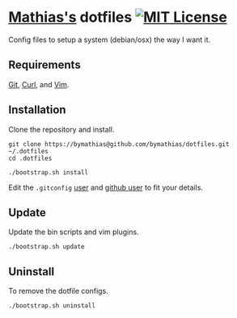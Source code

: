 # [Mathias's](https://github.com/bymathias/dotfiles "Mathias Brouilly") dotfiles [![MIT License](http://img.shields.io/badge/License-MIT-blue.svg?style=flat)](https://github.com/bymathias/dotfiles/blob/master/LICENSE.md "MIT License")

Config files to setup a system (debian/osx) the way I want it.

## Requirements

[Git](http://git-scm.com/), [Curl](http://curl.haxx.se/), and [Vim](http://www.vim.org/).

## Installation

Clone the repository and install.

    git clone https://bymathias@github.com/bymathias/dotfiles.git ~/.dotfiles
    cd .dotfiles

    ./bootstrap.sh install

Edit the `.gitconfig` [user](https://github.com/bymathias/dotfiles/blob/master/git/.gitconfig#L1) and [github user](https://github.com/bymathias/dotfiles/blob/master/git/.gitconfig#L23) to fit your details.

## Update

Update the bin scripts and vim plugins.

    ./bootstrap.sh update

## Uninstall

To remove the dotfile configs.

    ./bootstrap.sh uninstall
